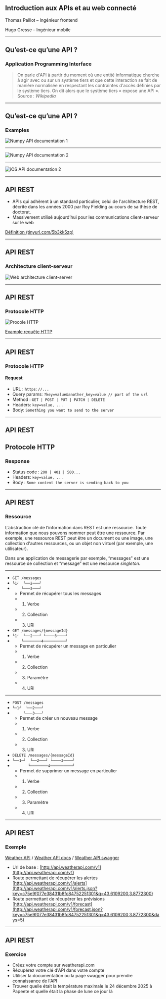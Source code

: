 ## Introduction aux APIs et au web connecté

Thomas Paillot – Ingénieur frontend

Hugo Gresse – Ingénieur mobile 

---

## Qu’est-ce qu’une API ?

### Application Programming Interface

> On parle d'API à partir du moment où une entité informatique cherche à agir avec ou sur un système tiers et que cette interaction se fait de manière normalisée en respectant les contraintes d'accès définies par le système tiers. On dit alors que le système tiers « expose une API ».
> Source : *Wikipedia*

---

## Qu’est-ce qu’une API ?

### Examples

![Numpy API documentation 1](/slides-miashs-2025/images/numpy-api-1.png)

------

![Numpy API documentation 2](/slides-miashs-2025/images/numpy-api-2.png)

------

![iOS API documentation 2](/slides-miashs-2025/images/ios-api-1.png)

---

## API REST

- APIs qui adhèrent à un standard particulier, celui de l'architecture REST, décrite dans les années 2000 par Roy Fielding au cours de sa thèse de doctorat.
- Massivement utilisé aujourd’hui pour les communications client-serveur sur le web

[Définition (tinyurl.com/5b3kk5zp)](https://about.gitlab.com/fr-fr/blog/2024/09/04/what-is-rest-api/)

---

## API REST

### Architecture client-serveur

![Web architecture client-server](/slides-miashs-2025/images/web-architecture.jpg)

---

## API REST

### Protocole HTTP

![Procole HTTP](/slides-miashs-2025/images/client-server-architecture.png)

<a href="/dist/reveal.js" target="_blank">Example requête HTTP</a>

---

## API REST

### Protocole HTTP

#### Request

- URL : `https://...`
- Query params: `?key=value&another_key=value // part of the url`
- Method : `GET | POST | PUT | PATCH | DELETE`
- Headers: `key=value, ...`
- Body: `Something you want to send to the server`

---

## API REST

## Protocole HTTP

### Response

- Status code : `200 | 401 | 500...`
- Headers: `key=value, ...`
- Body : `Some content the server is sending back to you`

---

## API REST

### Ressource

L’abstraction clé de l’information dans REST est une ressource. Toute information que nous pouvons nommer peut être une ressource. Par exemple, une ressource REST peut être un document ou une image, une collection d'autres ressources, ou un objet non virtuel (par exemple, une utilisateur).

Dans une application de messagerie par exemple, “messages" est une ressource de collection et “message” est une ressource *singleton*.

------

- `GET /messages`
- `└1┘  └──2───┘`
- `    └───3───┘`
  - Permet de récupérer tous les messages
  - 1. Verbe
  - 2. Collection
  - 3. URI
- `GET /messages/{messageId}`
- `└1┘  └──2───┘ └────3────┘`
- `    └────────4──────────┘`
  - Permet de récupérer un message en particulier
  - 1. Verbe
  - 2. Collection
  - 3. Paramètre
  - 4. URI

------

- `POST /messages`
- `└─1┘  └──2───┘`
- `     └───3───┘`
  - Permet de créer un nouveau message
  - 1. Verbe
  - 2. Collection
  - 3. URI
- `DELETE /messages/{messageId}`
- `└──1─┘  └──2───┘ └────3────┘`
- `       └────────4──────────┘`
  - Permet de supprimer un message en particulier
  - 1. Verbe
  - 2. Collection
  - 3. Paramètre
  - 4. URI

---

## API REST

### Exemple

[Weather API](https://www.weatherapi.com/) / [Weather API docs](https://www.weatherapi.com/docs/) / [Weather API swagger](https://app.swaggerhub.com/apis-docs/WeatherAPI.com/WeatherAPI/1.0.2)


- Url de base : [http://api.weatherapi.com/v1](http://api.weatherapi.com/v1)
- Route permettant de récupérer les alertes [http://api.weatherapi.com/v1/alerts](http://api.weatherapi.com/v1/alerts.json?key=c75e9f077e38431b8fc84752251301&q=43.6109200,3.8772300)
- Route permettant de récupérer les prévisions [http://api.weatherapi.com/v1/forecast](http://api.weatherapi.com/v1/forecast.json?key=c75e9f077e38431b8fc84752251301&q=43.6109200,3.8772300&days=5)

---

## API REST

### Exercice

- Créez votre compte sur weatherapi.com
- Récupérez votre clé d'API dans votre compte
- Utiliser la documentation ou la page swagger pour prendre connaissance de l'API
- Trouver quelle était la température maximale le 24 décembre 2025 à Papeete et quelle était la phase de lune ce jour là